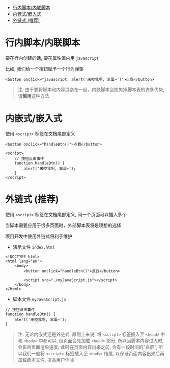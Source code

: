 <!--
 * @Author: shenxh
 * @Date: 2021-12-17 11:02:24
 * @LastEditors: shenxh
 * @LastEditTime: 2021-12-17 13:38:56
 * @Description: 创建
-->

- [行内脚本/内联脚本](#行内脚本内联脚本)
- [内嵌式/嵌入式](#内嵌式嵌入式)
- [外链式 (推荐)](#外链式-推荐)

# 行内脚本/内联脚本
要在行内创建的话, 要在属性值内用 `javascript`

比如, 我们给一个按钮赋予一个行为弹窗
```
<button onclick="javascript: alert('来咬我啊, 笨蛋~')">点我</button>
```

> 注: 由于要将脚本和内容混杂在一起，内联脚本会损失掉脚本表的许多优势, 请**慎用**这种方法

# 内嵌式/嵌入式
使用 `<script>` 标签在文档尾部定义
```
<button onclick="handleBtn()">点我</button>
```
```
<script>
    // 按钮点击事件
    function handleBtn() {
        alert('来咬我啊, 笨蛋~');
    }
</script>
```

# 外链式 (推荐)
使用 `<script>` 标签在文档尾部定义, 同一个页面可以插入多个

当脚本需要应用于很多页面时，外部脚本表将是理想的选择

项目开发中使用外链式将利于维护

+ 演示文件 `index.html`
```
<!DOCTYPE html>
<html lang="en">
    <body>
        <button onclick="handleBtn()">点我</button>

        <script src="./myJavaScript.js"></script>
    </body>
</html>

```
+ 脚本文件 `myJavaScript.js`
```
// 按钮点击事件
function handleBtn() {
    alert('来咬我啊, 笨蛋~');
}
```

> 注: 无论内嵌式还是外链式, 原则上来说, 将 `<script>` 标签插入至 `<head>` 中和 `<body>` 中都可以, 但页面会先加载 `<head>` 部分, 所以当脚本内容过大时, 会影响页面渲染速度, 此时在页面内容出来之前, 会有一段时间的"白屏", 所以我们一般将 `<script>` 标签插入至 `<body>` 结尾, 以保证页面内容出来后再加载脚本文件, 提高用户体验